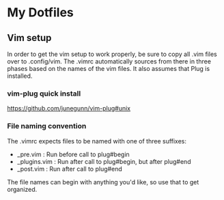
# My Dotfiles

## Vim setup
In order to get the vim setup to work properly, be sure to copy all .vim files
over to .config/vim. The .vimrc automatically sources from there in three phases
based on the names of the vim files. It also assumes that Plug is installed.

### vim-plug quick install
https://github.com/junegunn/vim-plug#unix

### File naming convention
The .vimrc expects files to be named with one of three suffixes:
- _pre.vim : Run before call to plug#begin
- _plugins.vim : Run after call to plug#begin, but after plug#end
- _post.vim : Run after call to plug#end

The file names can begin with anything you'd like, so use that to get organized.

